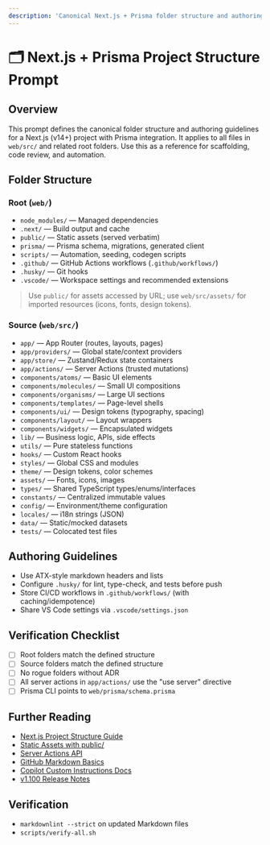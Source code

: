 ```yaml
---
description: 'Canonical Next.js + Prisma folder structure and authoring standards for web/src/'
---
```


# 🗂️ Next.js + Prisma Project Structure Prompt

## Overview

This prompt defines the canonical folder structure and authoring guidelines for a Next.js (v14+) project with Prisma integration. It applies to all files in `web/src/` and related root folders. Use this as a reference for scaffolding, code review, and automation.

## Folder Structure

### Root (`web/`)

- `node_modules/` — Managed dependencies
- `.next/` — Build output and cache
- `public/` — Static assets (served verbatim)
- `prisma/` — Prisma schema, migrations, generated client
- `scripts/` — Automation, seeding, codegen scripts
- `.github/` — GitHub Actions workflows (`.github/workflows/`)
- `.husky/` — Git hooks
- `.vscode/` — Workspace settings and recommended extensions

> Use `public/` for assets accessed by URL; use `web/src/assets/` for imported resources (icons, fonts, design tokens).

### Source (`web/src/`)

- `app/` — App Router (routes, layouts, pages)
- `app/providers/` — Global state/context providers
- `app/store/` — Zustand/Redux state containers
- `app/actions/` — Server Actions (trusted mutations)
- `components/atoms/` — Basic UI elements
- `components/molecules/` — Small UI compositions
- `components/organisms/` — Large UI sections
- `components/templates/` — Page-level shells
- `components/ui/` — Design tokens (typography, spacing)
- `components/layout/` — Layout wrappers
- `components/widgets/` — Encapsulated widgets
- `lib/` — Business logic, APIs, side effects
- `utils/` — Pure stateless functions
- `hooks/` — Custom React hooks
- `styles/` — Global CSS and modules
- `theme/` — Design tokens, color schemes
- `assets/` — Fonts, icons, images
- `types/` — Shared TypeScript types/enums/interfaces
- `constants/` — Centralized immutable values
- `config/` — Environment/theme configuration
- `locales/` — i18n strings (JSON)
- `data/` — Static/mocked datasets
- `tests/` — Colocated test files

## Authoring Guidelines

- Use ATX-style markdown headers and lists
- Configure `.husky/` for lint, type-check, and tests before push
- Store CI/CD workflows in `.github/workflows/` (with caching/idempotence)
- Share VS Code settings via `.vscode/settings.json`

## Verification Checklist

- [ ] Root folders match the defined structure
- [ ] Source folders match the defined structure
- [ ] No rogue folders without ADR
- [ ] All server actions in `app/actions/` use the "use server" directive
- [ ] Prisma CLI points to `web/prisma/schema.prisma`

## Further Reading

- [Next.js Project Structure Guide](https://nextjs.org/docs/app/getting-started/project-structure?utm_source=chatgpt.com)
- [Static Assets with public/](https://nextjs.org/docs/pages/building-your-application/optimizing/static-assets?utm_source=chatgpt.com)
- [Server Actions API](https://nextjs.org/docs/14/app/building-your-application/data-fetching/server-actions-and-mutations?utm_source=chatgpt.com)
- [GitHub Markdown Basics](https://docs.github.com/github/writing-on-github/getting-started-with-writing-and-formatting-on-github/basic-writing-and-formatting-syntax?utm_source=chatgpt.com)
- [Copilot Custom Instructions Docs](https://code.visualstudio.com/docs/copilot/copilot-customization?utm_source=chatgpt.com)
- [v1.100 Release Notes](https://code.visualstudio.com/updates/v1_100?utm_source=chatgpt.com)

## Verification

- `markdownlint --strict` on updated Markdown files
- `scripts/verify-all.sh`
